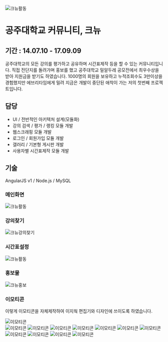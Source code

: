  
![크뉴활동](https://raw.githubusercontent.com/wnghdcjfe/wnghdcjfe.github.io/master/portfolio/크뉴활동2.jpg)  
# 공주대학교 커뮤니티, 크뉴
## 기간 : 14.07.10 - 17.09.09

공주대학교의 모든 강의를 평가하고 공유하며 시간표제작 등을 할 수 있는 커뮤니티입니다.  직접 전단지를 돌려가며 홍보를 했고 공주대학교 밀알두레 공모전에서 최우수상을 받아 지원금을 받기도 하였습니다. 1000명의 회원을 보유하고 누적조회수도 3만이상을 경험했지만 에브리타임에게 밀려 지금은 개발이 중단된 애착이 가는 저의 첫번째 프로젝트입니다. 
  

## 담당 
- UI / 전반적인 아키텍처 설계(모듈화) 
- 강의 검색 / 평가 / 랭킹 모듈 개발 
- 웹스크래핑 모듈 개발
- 로그인 / 회원가입 모듈 개발
- 갤러리 / 기본형 게시판 개발
- 사용자별 시간표제작 모듈 개발  

## 기술 
AngularJS v1 / Node.js / MySQL 

### 메인화면  
![크뉴활동](https://raw.githubusercontent.com/wnghdcjfe/wnghdcjfe.github.io/master/portfolio/크뉴.gif)  

### 강의찾기
![크뉴강의찾기](https://raw.githubusercontent.com/wnghdcjfe/wnghdcjfe.github.io/master/portfolio/크뉴강의찾기.jpg)  
### 시간표설정
![크뉴활동](https://raw.githubusercontent.com/wnghdcjfe/wnghdcjfe.github.io/master/portfolio/크뉴시간표.jpg) 
### 홍보물
![크뉴홍보](https://raw.githubusercontent.com/wnghdcjfe/wnghdcjfe.github.io/master/portfolio/크뉴홍보.jpg) 

### 이모티콘
이렇게 이모티콘을 자체제작하여 이지웍 편집기와 디자인에 쓰이도록 하였습니다. 


![이모티콘](https://raw.githubusercontent.com/wnghdcjfe/wnghdcjfe.github.io/master/portfolio/knue1.png)  
![이모티콘](https://raw.githubusercontent.com/wnghdcjfe/wnghdcjfe.github.io/master/portfolio/knue2.png) 
![이모티콘](https://raw.githubusercontent.com/wnghdcjfe/wnghdcjfe.github.io/master/portfolio/knue3.png) 
![이모티콘](https://raw.githubusercontent.com/wnghdcjfe/wnghdcjfe.github.io/master/portfolio/knue4.png) 
![이모티콘](https://raw.githubusercontent.com/wnghdcjfe/wnghdcjfe.github.io/master/portfolio/knue5.png) 
![이모티콘](https://raw.githubusercontent.com/wnghdcjfe/wnghdcjfe.github.io/master/portfolio/knue6.png) 
![이모티콘](https://raw.githubusercontent.com/wnghdcjfe/wnghdcjfe.github.io/master/portfolio/knue7.png) 
![이모티콘](https://raw.githubusercontent.com/wnghdcjfe/wnghdcjfe.github.io/master/portfolio/knue8.png) 
![이모티콘](https://raw.githubusercontent.com/wnghdcjfe/wnghdcjfe.github.io/master/portfolio/knue9.png) 
![이모티콘](https://raw.githubusercontent.com/wnghdcjfe/wnghdcjfe.github.io/master/portfolio/knue10.png) 
![이모티콘](https://raw.githubusercontent.com/wnghdcjfe/wnghdcjfe.github.io/master/portfolio/knue11.png) 
![이모티콘](https://raw.githubusercontent.com/wnghdcjfe/wnghdcjfe.github.io/master/portfolio/knue12.png) 